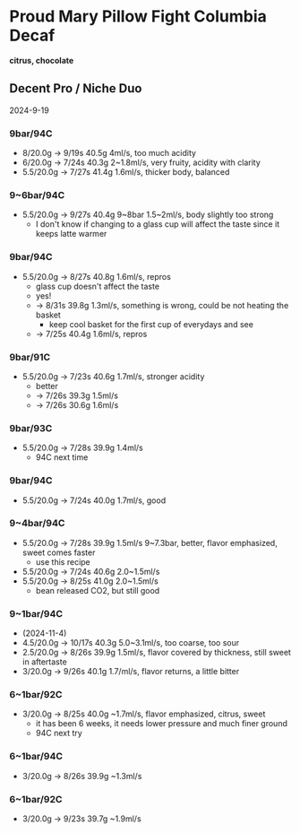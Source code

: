# Proud Mary Pillow Fight Columbia Decaf

**citrus, chocolate**

## Decent Pro / Niche Duo

2024-9-19

### 9bar/94C

- 8/20.0g -> 9/19s 40.5g 4ml/s, too much acidity
- 6/20.0g -> 7/24s 40.3g 2~1.8ml/s, very fruity, acidity with clarity
- 5.5/20.0g -> 7/27s 41.4g 1.6ml/s, thicker body, balanced

### 9~6bar/94C

- 5.5/20.0g -> 9/27s 40.4g 9\~8bar 1.5\~2ml/s, body slightly too strong
  - I don't know if changing to a glass cup will affect the taste since it keeps latte warmer

### 9bar/94C

- 5.5/20.0g -> 8/27s 40.8g 1.6ml/s, repros
  - glass cup doesn't affect the taste
  - yes!
  - -> 8/31s 39.8g 1.3ml/s, something is wrong, could be not heating the basket
    - keep cool basket for the first cup of everydays and see
  - -> 7/25s 40.4g 1.6ml/s, repros

### 9bar/91C

- 5.5/20.0g -> 7/23s 40.6g 1.7ml/s, stronger acidity
  - better
  - -> 7/26s 39.3g 1.5ml/s
  - -> 7/26s 30.6g 1.6ml/s

### 9bar/93C

- 5.5/20.0g -> 7/28s 39.9g 1.4ml/s
  - 94C next time

### 9bar/94C

- 5.5/20.0g -> 7/24s 40.0g 1.7ml/s, good

### 9~4bar/94C

- 5.5/20.0g -> 7/28s 39.9g 1.5ml/s 9\~7.3bar, better, flavor emphasized, sweet comes faster
  - use this recipe
- 5.5/20.0g -> 7/24s 40.6g 2.0\~1.5ml/s
- 5.5/20.0g -> 8/25s 41.0g 2.0\~1.5ml/s
  - bean released CO2, but still good

### 9~1bar/94C

- (2024-11-4)
- 4.5/20.0g -> 10/17s 40.3g 5.0\~3.1ml/s, too coarse, too sour
- 2.5/20.0g -> 8/26s 39.9g 1.5ml/s, flavor covered by thickness, still sweet in aftertaste
- 3/20.0g -> 9/26s 40.1g 1.7/ml/s, flavor returns, a little bitter

### 6~1bar/92C

- 3/20.0g -> 8/25s 40.0g \~1.7ml/s, flavor emphasized, citrus, sweet
  - it has been 6 weeks, it needs lower pressure and much finer ground
  - 94C next try

### 6~1bar/94C

- 3/20.0g -> 8/26s 39.9g \~1.3ml/s

### 6~1bar/92C

- 3/20.0g -> 9/23s 39.7g \~1.9ml/s
